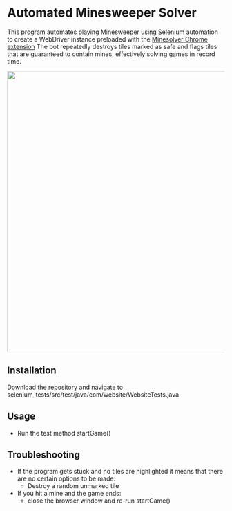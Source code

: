 # Automated Minesweeper Solver

This program automates playing Minesweeper using Selenium automation to create a WebDriver instance preloaded with the [Minesolver Chrome extension](https://chromewebstore.google.com/detail/minesolver/iobegaggjcgmiggimmgocbbenihefagl?hl=en) The bot repeatedly destroys tiles marked as safe and flags tiles that are guaranteed to contain mines, effectively solving games in record time.

<img src="https://github.com/user-attachments/assets/a805b0d6-3c66-4119-8092-3398c7772461" width="650">

## Installation
Download the repository and navigate to selenium_tests/src/test/java/com/website/WebsiteTests.java

## Usage
* Run the test method startGame()

## Troubleshooting
* If the program gets stuck and no tiles are highlighted it means that there are no certain options to be made:
  * Destroy a random unmarked tile
* If you hit a mine and the game ends:
  * close the browser window and re-run startGame()
